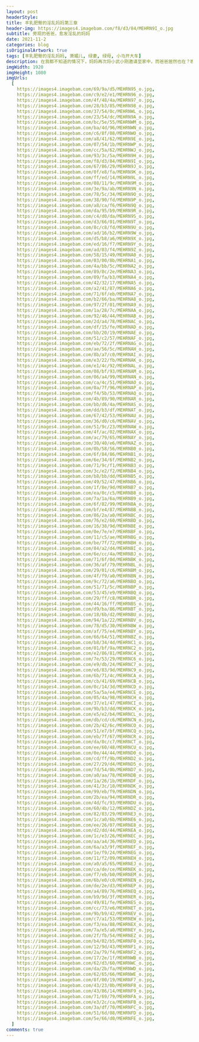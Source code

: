 ```yaml
---
layout: post
headerStyle:
title: 丰乳肥臀的淫乱妈妈第三章
header-img: https://images4.imagebam.com/f8/d3/84/MEHRN9I_o.jpg
subtitle: 旁观的爸爸，愈发淫乱的妈妈
date: 2021-11-2
categories: blog
isOriginalArtwork: true
tags: [丰乳肥臀的淫乱妈妈, 萧媚儿, 绿妻, 绿母, 小马开大车]
description: 在我都不知道的情况下，妈妈再次将小武小刚邀请至家中，而爸爸居然也在？晚饭过后，我找借口出门，给爸爸妈妈小武小刚四人留出足够的时间后再偷偷返回，不出意外的，从门外偷窥到了令人血脉喷张的淫靡画面。
imgWidth: 1920
imgHeight: 1080
imgUrls:
  [
    https://images4.imagebam.com/69/9a/d5/MEHRN95_o.jpg,
    https://images4.imagebam.com/c9/e2/e1/MEHRN96_o.jpg,
    https://images4.imagebam.com/4f/48/4a/MEHRN97_o.jpg,
    https://images4.imagebam.com/28/b3/85/MEHRN98_o.jpg,
    https://images4.imagebam.com/37/54/0c/MEHRNWL_o.jpg,
    https://images4.imagebam.com/23/54/dc/MEHRN9A_o.jpg,
    https://images4.imagebam.com/bc/5e/55/MEHRNWM_o.jpg,
    https://images4.imagebam.com/ba/4d/96/MEHRNWN_o.jpg,
    https://images4.imagebam.com/c6/8f/08/MEHRNWO_o.jpg,
    https://images4.imagebam.com/a8/41/62/MEHRN9E_o.jpg,
    https://images4.imagebam.com/07/54/1b/MEHRNWP_o.jpg,
    https://images4.imagebam.com/cc/5a/62/MEHRNWJ_o.jpg,
    https://images4.imagebam.com/93/3c/5a/MEHRN9H_o.jpg,
    https://images4.imagebam.com/f8/d3/84/MEHRN9I_o.jpg,
    https://images4.imagebam.com/67/86/29/MEHRN9J_o.jpg,
    https://images4.imagebam.com/0f/e8/fa/MEHRN9K_o.jpg,
    https://images4.imagebam.com/ff/ed/14/MEHRN9L_o.jpg,
    https://images4.imagebam.com/08/11/9c/MEHRN9M_o.jpg,
    https://images4.imagebam.com/3e/9a/ab/MEHRN9N_o.jpg,
    https://images4.imagebam.com/78/5c/34/MEHRN9O_o.jpg,
    https://images4.imagebam.com/38/90/fd/MEHRN9P_o.jpg,
    https://images4.imagebam.com/a8/ca/f6/MEHRN9Q_o.jpg,
    https://images4.imagebam.com/da/95/b9/MEHRN9R_o.jpg,
    https://images4.imagebam.com/c4/d0/da/MEHRN9S_o.jpg,
    https://images4.imagebam.com/d3/66/01/MEHRN9T_o.jpg,
    https://images4.imagebam.com/8c/c8/fd/MEHRN9U_o.jpg,
    https://images4.imagebam.com/ad/16/b2/MEHRN9W_o.jpg,
    https://images4.imagebam.com/d5/b8/a6/MEHRN9X_o.jpg,
    https://images4.imagebam.com/ed/16/f7/MEHRN9Y_o.jpg,
    https://images4.imagebam.com/ad/03/f4/MEHRN9Z_o.jpg,
    https://images4.imagebam.com/58/15/49/MEHRNA0_o.jpg,
    https://images4.imagebam.com/03/00/8b/MEHRNA1_o.jpg,
    https://images4.imagebam.com/4a/bb/5c/MEHRNA2_o.jpg,
    https://images4.imagebam.com/89/0c/2e/MEHRNA3_o.jpg,
    https://images4.imagebam.com/09/fa/b3/MEHRNA4_o.jpg,
    https://images4.imagebam.com/42/32/17/MEHRNA5_o.jpg,
    https://images4.imagebam.com/a2/41/87/MEHRNA6_o.jpg,
    https://images4.imagebam.com/71/6f/eb/MEHRNA7_o.jpg,
    https://images4.imagebam.com/b2/66/ba/MEHRNA8_o.jpg,
    https://images4.imagebam.com/97/2f/01/MEHRNA9_o.jpg,
    https://images4.imagebam.com/1a/28/7c/MEHRNAA_o.jpg,
    https://images4.imagebam.com/92/46/44/MEHRNAB_o.jpg,
    https://images4.imagebam.com/2d/a4/78/MEHRNAC_o.jpg,
    https://images4.imagebam.com/df/15/fe/MEHRNAD_o.jpg,
    https://images4.imagebam.com/bb/20/19/MEHRNAE_o.jpg,
    https://images4.imagebam.com/51/c2/57/MEHRNAF_o.jpg,
    https://images4.imagebam.com/eb/72/2f/MEHRNAG_o.jpg,
    https://images4.imagebam.com/ae/56/5c/MEHRNAH_o.jpg,
    https://images4.imagebam.com/8b/a7/c0/MEHRNAI_o.jpg,
    https://images4.imagebam.com/e3/22/fb/MEHRNAK_o.jpg,
    https://images4.imagebam.com/e1/4c/92/MEHRNAL_o.jpg,
    https://images4.imagebam.com/08/bf/93/MEHRNAM_o.jpg,
    https://images4.imagebam.com/06/a4/99/MEHRNAN_o.jpg,
    https://images4.imagebam.com/ca/4c/51/MEHRNAO_o.jpg,
    https://images4.imagebam.com/0a/7f/96/MEHRNAP_o.jpg,
    https://images4.imagebam.com/f4/5b/53/MEHRNAQ_o.jpg,
    https://images4.imagebam.com/4b/89/90/MEHRNAR_o.jpg,
    https://images4.imagebam.com/bb/d6/4a/MEHRNAS_o.jpg,
    https://images4.imagebam.com/dd/b3/df/MEHRNAT_o.jpg,
    https://images4.imagebam.com/67/42/53/MEHRNAU_o.jpg,
    https://images4.imagebam.com/36/d0/c6/MEHRNAV_o.jpg,
    https://images4.imagebam.com/51/9c/23/MEHRNAW_o.jpg,
    https://images4.imagebam.com/4f/ac/02/MEHRNAX_o.jpg,
    https://images4.imagebam.com/ac/79/65/MEHRNAY_o.jpg,
    https://images4.imagebam.com/30/40/e6/MEHRNAZ_o.jpg,
    https://images4.imagebam.com/0b/58/56/MEHRNB0_o.jpg,
    https://images4.imagebam.com/6f/84/86/MEHRNB1_o.jpg,
    https://images4.imagebam.com/6e/34/6f/MEHRNB2_o.jpg,
    https://images4.imagebam.com/71/9c/f1/MEHRNB3_o.jpg,
    https://images4.imagebam.com/3c/e2/f2/MEHRNB4_o.jpg,
    https://images4.imagebam.com/b8/bb/dd/MEHRNB5_o.jpg,
    https://images4.imagebam.com/49/52/47/MEHRNB6_o.jpg,
    https://images4.imagebam.com/1f/8e/9d/MEHRNB7_o.jpg,
    https://images4.imagebam.com/ea/0c/c5/MEHRNB8_o.jpg,
    https://images4.imagebam.com/7a/1a/6a/MEHRNB9_o.jpg,
    https://images4.imagebam.com/6f/82/99/MEHRNBA_o.jpg,
    https://images4.imagebam.com/bf/e4/87/MEHRNBB_o.jpg,
    https://images4.imagebam.com/86/2a/a0/MEHRNBC_o.jpg,
    https://images4.imagebam.com/76/e2/60/MEHRNBD_o.jpg,
    https://images4.imagebam.com/16/38/9d/MEHRNBE_o.jpg,
    https://images4.imagebam.com/0e/7e/e7/MEHRNBF_o.jpg,
    https://images4.imagebam.com/11/c5/ae/MEHRNBG_o.jpg,
    https://images4.imagebam.com/be/7f/72/MEHRNBH_o.jpg,
    https://images4.imagebam.com/84/a2/d4/MEHRNBI_o.jpg,
    https://images4.imagebam.com/6e/cc/4a/MEHRNBJ_o.jpg,
    https://images4.imagebam.com/71/6f/0d/MEHRNBK_o.jpg,
    https://images4.imagebam.com/36/af/79/MEHRNBL_o.jpg,
    https://images4.imagebam.com/29/01/c6/MEHRNBM_o.jpg,
    https://images4.imagebam.com/4f/f9/a0/MEHRNBN_o.jpg,
    https://images4.imagebam.com/9c/72/a6/MEHRNBO_o.jpg,
    https://images4.imagebam.com/51/71/5c/MEHRNBP_o.jpg,
    https://images4.imagebam.com/53/45/e9/MEHRNBQ_o.jpg,
    https://images4.imagebam.com/29/ff/c8/MEHRNBR_o.jpg,
    https://images4.imagebam.com/44/16/ff/MEHRNBS_o.jpg,
    https://images4.imagebam.com/d9/ba/86/MEHRNBT_o.jpg,
    https://images4.imagebam.com/18/6b/d2/MEHRNBU_o.jpg,
    https://images4.imagebam.com/94/1a/22/MEHRNBV_o.jpg,
    https://images4.imagebam.com/78/d5/30/MEHRNBW_o.jpg,
    https://images4.imagebam.com/af/75/e4/MEHRNBY_o.jpg,
    https://images4.imagebam.com/66/64/51/MEHRNBZ_o.jpg,
    https://images4.imagebam.com/b8/34/4d/MEHRNC1_o.jpg,
    https://images4.imagebam.com/01/bf/9a/MEHRNC2_o.jpg,
    https://images4.imagebam.com/e2/86/81/MEHRNC4_o.jpg,
    https://images4.imagebam.com/7e/53/29/MEHRNC6_o.jpg,
    https://images4.imagebam.com/e9/db/24/MEHRNC7_o.jpg,
    https://images4.imagebam.com/e6/83/9d/MEHRNC9_o.jpg,
    https://images4.imagebam.com/6b/71/4c/MEHRNCA_o.jpg,
    https://images4.imagebam.com/cb/41/69/MEHRNCB_o.jpg,
    https://images4.imagebam.com/0c/14/3d/MEHRNCD_o.jpg,
    https://images4.imagebam.com/5a/5a/e4/MEHRNCE_o.jpg,
    https://images4.imagebam.com/05/4a/98/MEHRNCH_o.jpg,
    https://images4.imagebam.com/37/e1/47/MEHRNCI_o.jpg,
    https://images4.imagebam.com/9b/b3/dd/MEHRNCK_o.jpg,
    https://images4.imagebam.com/e5/e2/b4/MEHRNCL_o.jpg,
    https://images4.imagebam.com/db/cd/c6/MEHRNCN_o.jpg,
    https://images4.imagebam.com/2b/42/6c/MEHRNCO_o.jpg,
    https://images4.imagebam.com/51/e7/bf/MEHRNCQ_o.jpg,
    https://images4.imagebam.com/eb/7f/67/MEHRNCR_o.jpg,
    https://images4.imagebam.com/da/0c/c7/MEHRNCT_o.jpg,
    https://images4.imagebam.com/ee/60/48/MEHRNCU_o.jpg,
    https://images4.imagebam.com/0e/44/44/MEHRND0_o.jpg,
    https://images4.imagebam.com/cd/ff/9b/MEHRND2_o.jpg,
    https://images4.imagebam.com/27/29/d4/MEHRND5_o.jpg,
    https://images4.imagebam.com/7d/54/0b/MEHRND7_o.jpg,
    https://images4.imagebam.com/a0/aa/78/MEHRNDB_o.jpg,
    https://images4.imagebam.com/1a/26/1b/MEHRNDF_o.jpg,
    https://images4.imagebam.com/41/3c/10/MEHRNDK_o.jpg,
    https://images4.imagebam.com/99/eb/f9/MEHRNDN_o.jpg,
    https://images4.imagebam.com/2b/ea/94/MEHRNDR_o.jpg,
    https://images4.imagebam.com/4d/fc/93/MEHRNDU_o.jpg,
    https://images4.imagebam.com/60/4b/12/MEHRNDZ_o.jpg,
    https://images4.imagebam.com/82/83/29/MEHRNE3_o.jpg,
    https://images4.imagebam.com/1c/a0/6b/MEHRNE6_o.jpg,
    https://images4.imagebam.com/ee/26/07/MEHRNE8_o.jpg,
    https://images4.imagebam.com/d2/dd/44/MEHRNEA_o.jpg,
    https://images4.imagebam.com/1c/e3/26/MEHRNEC_o.jpg,
    https://images4.imagebam.com/aa/a4/36/MEHRNED_o.jpg,
    https://images4.imagebam.com/6a/a3/9f/MEHRNEF_o.jpg,
    https://images4.imagebam.com/1e/f9/24/MEHRNEG_o.jpg,
    https://images4.imagebam.com/11/f2/09/MEHRNEH_o.jpg,
    https://images4.imagebam.com/a0/a5/65/MEHRNEJ_o.jpg,
    https://images4.imagebam.com/ca/de/ce/MEHRNEK_o.jpg,
    https://images4.imagebam.com/f7/eb/b0/MEHRNEM_o.jpg,
    https://images4.imagebam.com/6b/e0/c0/MEHRNEN_o.jpg,
    https://images4.imagebam.com/de/2e/d3/MEHRNEP_o.jpg,
    https://images4.imagebam.com/a4/89/76/MEHRNEQ_o.jpg,
    https://images4.imagebam.com/b9/9d/3f/MEHRNER_o.jpg,
    https://images4.imagebam.com/49/81/fe/MEHRNES_o.jpg,
    https://images4.imagebam.com/cc/73/e6/MEHRNET_o.jpg,
    https://images4.imagebam.com/9b/b9/42/MEHRNEV_o.jpg,
    https://images4.imagebam.com/c7/a1/53/MEHRNEW_o.jpg,
    https://images4.imagebam.com/f3/ea/88/MEHRNEX_o.jpg,
    https://images4.imagebam.com/7a/e5/a0/MEHRNEY_o.jpg,
    https://images4.imagebam.com/2f/fb/54/MEHRNEZ_o.jpg,
    https://images4.imagebam.com/b4/02/b5/MEHRNF0_o.jpg,
    https://images4.imagebam.com/12/9d/43/MEHRNF1_o.jpg,
    https://images4.imagebam.com/2a/79/f4/MEHRNF2_o.jpg,
    https://images4.imagebam.com/17/2e/1f/MEHRNWB_o.jpg,
    https://images4.imagebam.com/62/d3/60/MEHRNWC_o.jpg,
    https://images4.imagebam.com/da/2b/fa/MEHRNWD_o.jpg,
    https://images4.imagebam.com/62/65/66/MEHRNWE_o.jpg,
    https://images4.imagebam.com/8f/00/19/MEHRNF7_o.jpg,
    https://images4.imagebam.com/43/23/0b/MEHRNF8_o.jpg,
    https://images4.imagebam.com/43/86/14/MEHRNF9_o.jpg,
    https://images4.imagebam.com/71/69/79/MEHRNFA_o.jpg,
    https://images4.imagebam.com/e3/2c/ca/MEHRNFB_o.jpg,
    https://images4.imagebam.com/3a/df/70/MEHRNFC_o.jpg,
    https://images4.imagebam.com/51/6d/08/MEHRNFD_o.jpg,
    https://images4.imagebam.com/5e/66/d0/MEHRNFE_o.jpg,
  ]
comments: true
---
```

